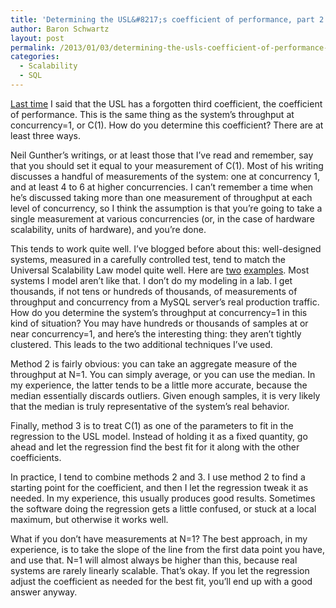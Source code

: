 ```yaml
---
title: 'Determining the USL&#8217;s coefficient of performance, part 2'
author: Baron Schwartz
layout: post
permalink: /2013/01/03/determining-the-usls-coefficient-of-performance-part-2/
categories:
  - Scalability
  - SQL
---
```

[Last time][1] I said that the USL has a forgotten third coefficient, the coefficient of performance. This is the same thing as the system&#8217;s throughput at concurrency=1, or C(1). How do you determine this coefficient? There are at least three ways.

Neil Gunther&#8217;s writings, or at least those that I&#8217;ve read and remember, say that you should set it equal to your measurement of C(1). Most of his writing discusses a handful of measurements of the system: one at concurrency 1, and at least 4 to 6 at higher concurrencies. I can&#8217;t remember a time when he&#8217;s discussed taking more than one measurement of throughput at each level of concurrency, so I think the assumption is that you&#8217;re going to take a single measurement at various concurrencies (or, in the case of hardware scalability, units of hardware), and you&#8217;re done.

This tends to work quite well. I&#8217;ve blogged before about this: well-designed systems, measured in a carefully controlled test, tend to match the Universal Scalability Law model quite well. Here are [two][2] [examples][3]. 
Most systems I model aren&#8217;t like that. I don&#8217;t do my modeling in a lab. I get thousands, if not tens or hundreds of thousands, of measurements of throughput and concurrency from a MySQL server&#8217;s real production traffic. How do you determine the system&#8217;s throughput at concurrency=1 in this kind of situation? You may have hundreds or thousands of samples at or near concurrency=1, and here&#8217;s the interesting thing: they aren&#8217;t tightly clustered. This leads to the two additional techniques I&#8217;ve used.

Method 2 is fairly obvious: you can take an aggregate measure of the throughput at N=1. You can simply average, or you can use the median. In my experience, the latter tends to be a little more accurate, because the median essentially discards outliers. Given enough samples, it is very likely that the median is truly representative of the system&#8217;s real behavior.

Finally, method 3 is to treat C(1) as one of the parameters to fit in the regression to the USL model. Instead of holding it as a fixed quantity, go ahead and let the regression find the best fit for it along with the other coefficients.

In practice, I tend to combine methods 2 and 3. I use method 2 to find a starting point for the coefficient, and then I let the regression tweak it as needed. In my experience, this usually produces good results. Sometimes the software doing the regression gets a little confused, or stuck at a local maximum, but otherwise it works well.

What if you don&#8217;t have measurements at N=1? The best approach, in my experience, is to take the slope of the line from the first data point you have, and use that. N=1 will almost always be higher than this, because real systems are rarely linearly scalable. That&#8217;s okay. If you let the regression adjust the coefficient as needed for the best fit, you&#8217;ll end up with a good answer anyway.

 [1]: http://www.xaprb.com/blog/2013/01/02/determining-the-universal-scalability-laws-coefficient-of-performance/ "Determining the Universal Scalability Law’s coefficient of performance"
 [2]: http://www.mysqlperformanceblog.com/2011/01/26/modeling-innodb-scalability-on-multi-core-servers/
 [3]: http://www.mysqlperformanceblog.com/2011/02/28/is-voltdb-really-as-scalable-as-they-claim/